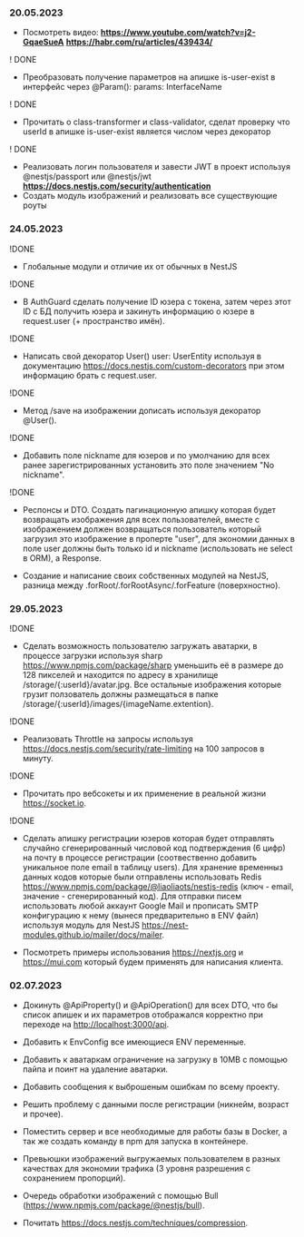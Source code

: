 ### 20.05.2023

- Посмотреть видео:
  **<https://www.youtube.com/watch?v=j2-GqaeSueA>**
  **<https://habr.com/ru/articles/439434/>**

! DONE

- Преобразовать получение параметров на апишке is-user-exist в интерфейс через @Param(): params: InterfaceName

! DONE

- Прочитать о class-transformer и class-validator, сделат проверку что userId в апишке is-user-exist является числом через декоратор

! DONE

- Реализовать логин пользователя и завести JWT в проект используя @nestjs/passport или @nestjs/jwt
  **<https://docs.nestjs.com/security/authentication>**
- Создать модуль изображений и реализовать все существующие роуты

### 24.05.2023

!DONE

- Глобальные модули и отличие их от обычных в NestJS

!DONE

- В AuthGuard сделать получение ID юзера с токена, затем через этот ID с БД получить юзера и закинуть информацию о юзере в request.user (+ пространство имён).

!DONE

- Написать свой декоратор User() user: UserEntity используя в документацию <https://docs.nestjs.com/custom-decorators> при этом информацию брать с request.user.

!DONE

- Метод /save на изображении дописать используя декоратор @User().

!DONE

- Добавить поле nickname для юзеров и по умолчанию для всех ранее зарегистрированных установить это поле значением "No nickname".

!DONE

- Респонсы и DTO. Создать пагинационную апишку которая будет возвращать изображения для всех пользователей, вместе с изображением должен возвращаться пользователь который загрузил это изображение в проперте "user", для экономии данных в поле user должны быть только id и nickname (использовать не select в ORM), а Response.

- Создание и написание своих собственных модулей на NestJS, разница между .forRoot/.forRootAsync/.forFeature (поверхностно).

### 29.05.2023

!DONE

- Сделать возможность пользователю загружать аватарки, в процессе загрузки используя sharp <https://www.npmjs.com/package/sharp> уменьшить её в размере до 128 пикселей и находится по адресу в хранилище /storage/{:userId}/avatar.jpg. Все остальные изображения которые грузит ползователь должны размещаться в папке /storage/{:userId}/images/{imageName.extention}.

!DONE

- Реализовать Throttle на запросы используя <https://docs.nestjs.com/security/rate-limiting> на 100 запросов в минуту.

!DONE

- Прочитать про вебсокеты и их применение в реальной жизни <https://socket.io>.

!DONE

- Сделать апишку регистрации юзеров которая будет отправлять случайно сгенерированный числовой код подтверждения (6 цифр) на почту в процессе регистрации (соотвественно добавить уникальное поле email в таблицу users). Для хранение временныз данных кодов которые были отправлены использовать Redis <https://www.npmjs.com/package/@liaoliaots/nestjs-redis> (ключ - email, значение - сгенерированный код). Для отправки писем использовать любой аккаунт Google Mail и прописать SMTP конфигурацию к нему (вынеся предварительно в ENV файл) используя модуль для NestJS <https://nest-modules.github.io/mailer/docs/mailer>.

- Посмотреть примеры использования <https://nextjs.org> и <https://mui.com> который будем применять для написания клиента.

### 02.07.2023

- Докинуть @ApiProperty() и @ApiOperation() для всех DTO, что бы список апишек и их параметров отображался корректно при переходе на <http://localhost:3000/api>.

- Добавить к EnvConfig все имеющиеся ENV переменные.

- Добавить к аватаркам ограничение на загрузку в 10MB с помощью пайпа и поинт на удаление аватарки.

- Добавить сообщения к выброшеным ошибкам по всему проекту.

- Решить проблему с данными после регистрации (никнейм, возраст и прочее).

- Поместить сервер и все необходимые для работы базы в Docker, а так же создать команду в npm для запуска в контейнере.

- Превьюшки изображений выгружаемых пользователем в разных качествах для экономии трафика (3 уровня разрешения с сохранением пропорций).

- Очередь обработки изображений с помощью Bull (<https://www.npmjs.com/package/@nestjs/bull>).

- Почитать <https://docs.nestjs.com/techniques/compression>.
